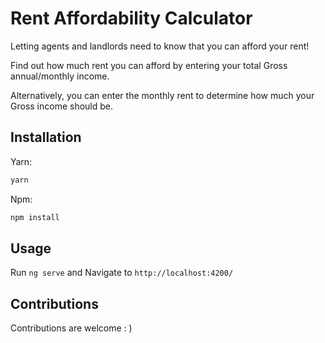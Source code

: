 # Rent Affordability Calculator

Letting agents and landlords need to know that you can afford your rent!

Find out how much rent you can afford by entering your total Gross annual/monthly income.

Alternatively, you can enter the monthly rent to determine how much your Gross income should be.

## Installation

Yarn:

```js
yarn
```

Npm:

```javascript
npm install
```

## Usage

Run `ng serve` and Navigate to `http://localhost:4200/`

## Contributions

Contributions are welcome : )
